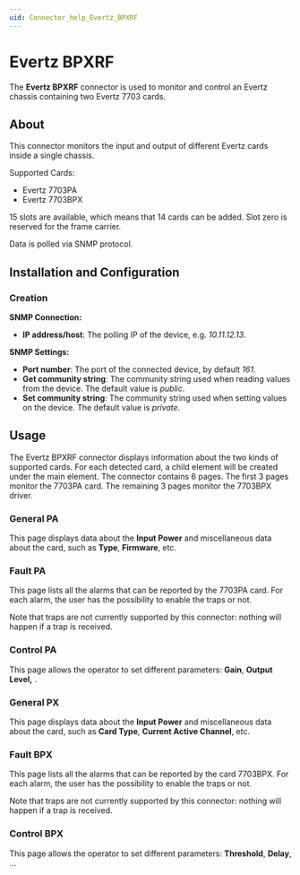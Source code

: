 ```yaml
---
uid: Connector_help_Evertz_BPXRF
---
```


# Evertz BPXRF

The **Evertz BPXRF** connector is used to monitor and control an Evertz chassis containing two Evertz 7703 cards.

## About

This connector monitors the input and output of different Evertz cards inside a single chassis.

Supported Cards:

- Evertz 7703PA
- Evertz 7703BPX

15 slots are available, which means that 14 cards can be added. Slot zero is reserved for the frame carrier.

Data is polled via SNMP protocol.

## Installation and Configuration

### Creation

**SNMP Connection:**

- **IP address/host**: The polling IP of the device, e.g. *10.11.12.13*.

**SNMP Settings:**

- **Port number**: The port of the connected device, by default *161*.
- **Get community string**: The community string used when reading values from the device. The default value is *public*.
- **Set community string**: The community string used when setting values on the device. The default value is *private*.

## Usage

The Evertz BPXRF connector displays information about the two kinds of supported cards. For each detected card, a child element will be created under the main element.
The connector contains 6 pages. The first 3 pages monitor the 7703PA card. The remaining 3 pages monitor the 7703BPX driver.

### General PA

This page displays data about the **Input Power** and miscellaneous data about the card, such as **Type**, **Firmware**, etc.

### Fault PA

This page lists all the alarms that can be reported by the 7703PA card. For each alarm, the user has the possibility to enable the traps or not.

Note that traps are not currently supported by this connector: nothing will happen if a trap is received.

### Control PA

This page allows the operator to set different parameters: **Gain**, **Output** **Level,** .

### General PX

This page displays data about the **Input Power** and miscellaneous data about the card, such as **Card Type**, **Current Active Channel**, etc.

### Fault BPX

This page lists all the alarms that can be reported by the card 7703BPX. For each alarm, the user has the possibility to enable the traps or not.

Note that traps are not currently supported by this connector: nothing will happen if a trap is received.

### Control BPX

This page allows the operator to set different parameters: **Threshold**, **Delay**, ...
